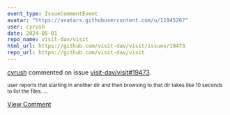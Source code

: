 ```yaml
---
event_type: IssueCommentEvent
avatar: "https://avatars.githubusercontent.com/u/1194526?"
user: cyrush
date: 2024-05-01
repo_name: visit-dav/visit
html_url: https://github.com/visit-dav/visit/issues/19473
repo_url: https://github.com/visit-dav/visit
---
```


<a href='https://github.com/cyrush' target='_blank'>cyrush</a> commented on issue <a href='https://github.com/visit-dav/visit/issues/19473' target='_blank'>visit-dav/visit#19473</a>.

<small>user reports that starting in another dir and then browsing to that dir takes like 10 seconds to list the files....</small>

<a href='https://github.com/visit-dav/visit/issues/19473' target='_blank'>View Comment</a>